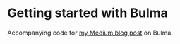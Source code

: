 # Getting started with Bulma


Accompanying code for [my Medium blog post](https://medium.com/@fajardocj/getting-started-with-bulma-cb98561ef2f3) on Bulma.
